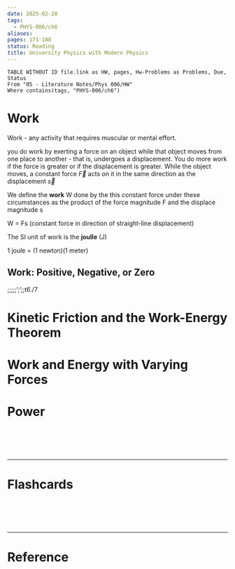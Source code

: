 ```yaml
---
date: 2025-02-28
tags:
  - PHYS-006/ch6
aliases: 
pages: 171-188
status: Reading
title: University Physics with Modern Physics
---
```

```dataview
TABLE WITHOUT ID file.link as HW, pages, Hw-Problems as Problems, Due, Status
From "05 - Literature Notes/Phys 006/HW"
Where contains(tags, "PHYS-006/ch6")
```

# Work
Work - any activity that requires muscular or mental effort.

you do work by exerting a force on an object while that object moves from one place to another - that is, undergoes a displacement. You do more work if the force is greater or if the displacement is greater. While the object moves, a constant force $\overrightarrow{F}$ acts on it in the same direction as the displacement $\overrightarrow{s}$ 

We define the **work** W done by the this constant force under these circumstances as the product of the force magnitude F and the displace magnitude s

W = Fs (constant force in direction of straight-line displacement)

The SI unit of work is the **joulle** (J)

1 joule = (1 newton)(1 meter)

## Work: Positive, Negative, or Zero
;;;;;’;’;;t6./7

# Kinetic Friction and the Work-Energy Theorem


# Work and Energy with Varying Forces


# Power


# ‌
---
# Flashcards


# ‌
---
# Reference
